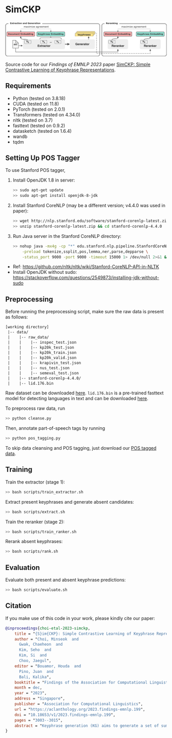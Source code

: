# SimCKP

![architecture](/simckp.png)

Source code for our *Findings of EMNLP 2023* paper [SimCKP: Simple Contrastive Learning of Keyphrase Representations](https://github.com/brightjade/SimCKP).

## Requirements

- Python (tested on 3.8.18)
- CUDA (tested on 11.8)
- PyTorch (tested on 2.0.1)
- Transformers (tested on 4.34.0)
- nltk (tested on 3.7)
- fasttext (tested on 0.9.2)
- datasketch (tested on 1.6.4)
- wandb
- tqdm

## Setting Up POS Tagger

To use Stanford POS tagger,
1. Install OpenJDK 1.8 in server:
    ```bash
    >> sudo apt-get update
    >> sudo apt-get install openjdk-8-jdk
    ```
2. Install Stanford CoreNLP (may be a different version; v4.4.0 was used in paper):
    ```bash
    >> wget http://nlp.stanford.edu/software/stanford-corenlp-latest.zip
    >> unzip stanford-corenlp-latest.zip && cd stanford-corenlp-4.4.0
    ```
3. Run Java server in the Stanford CoreNLP directory:
    ```bash
    >> nohup java -mx4g -cp "*" edu.stanford.nlp.pipeline.StanfordCoreNLPServer \
        -preload tokenize,ssplit,pos,lemma,ner,parse,depparse \
        -status_port 9000 -port 9000 -timeout 15000 1> /dev/null 2>&1 &
    ```
- Ref: https://github.com/nltk/nltk/wiki/Stanford-CoreNLP-API-in-NLTK
- Install OpenJDK without sudo: https://stackoverflow.com/questions/2549873/installing-jdk-without-sudo


## Preprocessing

Before running the preprocessing script, make sure the raw data is present as follows:

```
[working directory]
 |-- data/
 |    |-- raw_data/
 |    |    |-- inspec_test.json
 |    |    |-- kp20k_test.json
 |    |    |-- kp20k_train.json
 |    |    |-- kp20k_valid.json
 |    |    |-- krapivin_test.json
 |    |    |-- nus_test.json
 |    |    |-- semeval_test.json
 |    |-- stanford-corenlp-4.4.0/
 |    |-- lid.176.bin
```

Raw dataset can be downloaded [here](https://github.com/memray/OpenNMT-kpg-release). `lid.176.bin` is a pre-trained fasttext model for detecting languages in text and can be downloaded [here](https://dl.fbaipublicfiles.com/fasttext/supervised-models/lid.176.bin).

To preprocess raw data, run

```bash
>> python cleanse.py
```

Then, annotate part-of-speech tags by running

```bash
>> python pos_tagging.py
```

To skip data cleansing and POS tagging, just download our [POS tagged data](https://drive.google.com/file/d/1Owh3_5EmZ0AAcBEzACwzDOfc_QvH7PXZ/view?usp=sharing).

## Training

Train the extractor (stage 1):

```bash
>> bash scripts/train_extractor.sh
```

Extract present keyphrases and generate absent candidates:

```bash
>> bash scripts/extract.sh
```

Train the reranker (stage 2):

```bash
>> bash scripts/train_ranker.sh
```

Rerank absent keyphrases:

```bash
>> bash scripts/rank.sh
```

## Evaluation

Evaluate both present and absent keyphrase predictions:

```bash
>> bash scripts/evaluate.sh
```

## Citation

If you make use of this code in your work, please kindly cite our paper:

```bibtex
@inproceedings{choi-etal-2023-simckp,
    title = "{S}im{CKP}: Simple Contrastive Learning of Keyphrase Representations",
    author = "Choi, Minseok  and
      Gwak, Chaeheon  and
      Kim, Seho  and
      Kim, Si  and
      Choo, Jaegul",
    editor = "Bouamor, Houda  and
      Pino, Juan  and
      Bali, Kalika",
    booktitle = "Findings of the Association for Computational Linguistics: EMNLP 2023",
    month = dec,
    year = "2023",
    address = "Singapore",
    publisher = "Association for Computational Linguistics",
    url = "https://aclanthology.org/2023.findings-emnlp.199",
    doi = "10.18653/v1/2023.findings-emnlp.199",
    pages = "3003--3015",
    abstract = "Keyphrase generation (KG) aims to generate a set of summarizing words or phrases given a source document, while keyphrase extraction (KE) aims to identify them from the text. Because the search space is much smaller in KE, it is often combined with KG to predict keyphrases that may or may not exist in the corresponding document. However, current unified approaches adopt sequence labeling and maximization-based generation that primarily operate at a token level, falling short in observing and scoring keyphrases as a whole. In this work, we propose SimCKP, a simple contrastive learning framework that consists of two stages: 1) An extractor-generator that extracts keyphrases by learning context-aware phrase-level representations in a contrastive manner while also generating keyphrases that do not appear in the document; 2) A reranker that adapts scores for each generated phrase by likewise aligning their representations with the corresponding document. Experimental results on multiple benchmark datasets demonstrate the effectiveness of our proposed approach, which outperforms the state-of-the-art models by a significant margin.",
}
```
